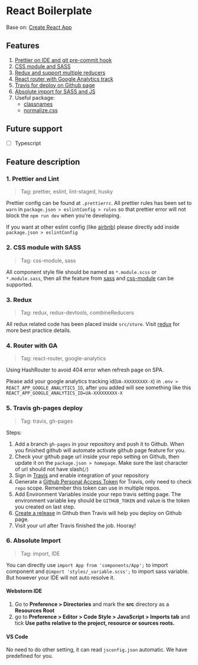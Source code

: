 # React Boilerplate

Base on: [Create React App](https://github.com/facebook/create-react-app)

## Features

1. [Prettier on IDE and git pre-commit hook](#1-prettier-and-lint)
2. [CSS module and SASS](#2-css-module-with-sass)
3. [Redux and support multiple reducers](#3-redux)
4. [React router with Google Analytics track](#4-router-with-ga)
5. [Travis for deploy on Github page](#5-travis-gh-pages-deploy)
6. [Absolute import for SASS and JS](#6-absolute-import)
7. Useful package:
    - [classnames](https://github.com/JedWatson/classnames)
    - [normalize.css](https://github.com/necolas/normalize.css)
     
## Future support

- [ ] Typescript

## Feature description

### 1. Prettier and Lint

> Tag: prettier, eslint, lint-staged, husky 

Prettier config can be found at `.prettierrc`. 
All prettier rules has been set to `warn` in `package.json > eslintConfig > rules`
so that prettier error will not block the `npm run dev` when you're developing.

If you want at other eslint config 
(like [airbnb](https://github.com/airbnb/javascript/tree/master/packages/eslint-config-airbnb))
 please directly add inside `package.json > eslintConfig`

### 2. CSS module with SASS

> Tag: css-module, sass

All component style file should be named as `*.module.scss` or `*.module.sass`,
then all the feature from [sass](https://github.com/sass/sass) 
and [css-module](https://github.com/css-modules/css-modules) can be supported.

### 3. Redux

> Tag: redux, redux-devtools, combineReducers 

All redux related code has been placed inside `src/store`. Visit 
[redux](https://github.com/reduxjs/redux) for more best practice details.

### 4. Router with GA

> Tag: react-router, google-analytics

Using HashRouter to avoid 404 error when refresh page on SPA.

Please add your google analytics tracking id(`UA-XXXXXXXXX-X`) in 
`.env > REACT_APP_GOOGLE_ANALYTICS_ID`, after you added 
will see something like this `REACT_APP_GOOGLE_ANALYTICS_ID=UA-XXXXXXXXX-X`   

### 5. Travis gh-pages deploy

> Tag: travis, gh-pages

Steps:
1. Add a branch `gh-pages` in your repository and push it to Github. When you finished
 github will automate activate github page feature for you.
2. Check your github page url inside your repo setting on Github, then update it on the 
`package.json > homepage`. Make sure the last character of url should not have slash(`/`)
3. Sign in [Travis](https://travis-ci.org/) and enable integration of your repository
4. Generate a [Github Personal Access Token](https://github.com/settings/tokens) for Travis,
only need to check `repo` scope. Remember this token can use in multiple repos. 
5. Add Environment Variables inside your repo travis setting page. The environment variable key
should be `GITHUB_TOKEN` and value is the token you created on last step.
6. [Create a release](https://help.github.com/en/articles/creating-releases) in Github 
then Travis will help you deploy on Github page.
7. Visit your url after Travis finished the job. Hooray!

### 6. Absolute Import

> Tag: import, IDE

You can directly use `import App from 'components/App';` to import component and
 `@import 'styles/_variable.scss';` to import sass variable. But however your IDE
  will not auto resolve it. 

#### Webstorm IDE

1. Go to **Preference > Directories** and mark the **src** directory as a **Resources Root**
2. go to **Preference > Editor > Code Style > JavaScript > Imports tab** and 
    tick **Use paths relative to the project, resource or sources roots.**

#### VS Code

No need to do other setting, it can read `jsconfig.json` automatic. We have predefined for you.
